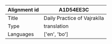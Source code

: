 |Alignment id | A1D54EE3C
| --- | --- 
|Title | Daily Practice of Vajrakīla 
|Type | translation
|Languages | ['en', 'bo']